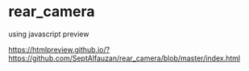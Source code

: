 # rear_camera
using javascript
preview

https://htmlpreview.github.io/?https://github.com/SeptAlfauzan/rear_camera/blob/master/index.html
